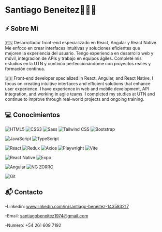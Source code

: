 # Santiago Beneitez👋👨‍💻

## ⚡ Sobre Mi
🇪🇸 Desarrollador front-end especializado en React, Angular y React Native. Me enfoco en crear interfaces intuitivas y soluciones eficientes que mejoren la experiencia del usuario. Tengo experiencia en desarrollo web y móvil, integración de APIs y trabajo en equipos ágiles. Completé mis estudios en la UTN y continúo perfeccionándome con proyectos reales y formación continua.

🇺🇸 Front-end developer specialized in React, Angular, and React Native. I focus on creating intuitive interfaces and efficient solutions that enhance user experience. I have experience in web and mobile development, API integration, and working in agile teams. I completed my studies at UTN and continue to improve through real-world projects and ongoing training.

## 💻 Conocimientos

![HTML5](https://img.shields.io/badge/HTML5-E34F26?style=for-the-badge&logo=html5&logoColor=white)
![CSS3](https://img.shields.io/badge/CSS3-1572B6?style=for-the-badge&logo=css3&logoColor=white)
![Sass](https://img.shields.io/badge/Sass-CC6699?style=for-the-badge&logo=sass&logoColor=white)
![Tailwind CSS](https://img.shields.io/badge/Tailwind_CSS-06B6D4?style=for-the-badge&logo=tailwind-css&logoColor=white)
![Bootstrap](https://img.shields.io/badge/Bootstrap-7952B3?style=for-the-badge&logo=bootstrap&logoColor=white)

![JavaScript](https://img.shields.io/badge/JavaScript-F7DF1E?style=for-the-badge&logo=javascript&logoColor=black)
![TypeScript](https://img.shields.io/badge/TypeScript-3178C6?style=for-the-badge&logo=typescript&logoColor=white)

![React](https://img.shields.io/badge/React-20232A?style=for-the-badge&logo=react&logoColor=61DAFB)
![Redux](https://img.shields.io/badge/Redux-764ABC?style=for-the-badge&logo=redux&logoColor=white)
![Axios](https://img.shields.io/badge/Axios-5A29E4?style=for-the-badge&logo=axios&logoColor=white)
![Playwright](https://img.shields.io/badge/Playwright-000000?style=for-the-badge&logo=playwright&logoColor=white)
![Vite](https://img.shields.io/badge/Vite-646CFF?style=for-the-badge&logo=vite&logoColor=white)

![React Native](https://img.shields.io/badge/React_Native-20232A?style=for-the-badge&logo=react&logoColor=61DAFB)
![Expo](https://img.shields.io/badge/Expo-1B1F23?style=for-the-badge&logo=expo&logoColor=white)

![Angular](https://img.shields.io/badge/Angular-DD0031?style=for-the-badge&logo=angular&logoColor=white)
![NG ZORRO](https://img.shields.io/badge/NG_ZORRO-1890FF?style=for-the-badge&logo=ant-design&logoColor=white)

![Git](https://img.shields.io/badge/Git-F05032?style=for-the-badge&logo=git&logoColor=white)

## 📬 Contacto

  -Linkedin: www.linkedin.com/in/santiago-beneitez-143583217

  -Email: santiagobeneitez1974@gmail.com

  -Numero: +54 261 609 7192

